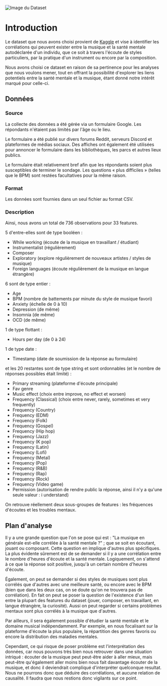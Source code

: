 ![Image du Dataset](https://i.imgur.com/tPHIgmR.png)



# Introduction
Le dataset que nous avons choisi provient de [Kaggle](https://www.kaggle.com/datasets/catherinerasgaitis/mxmh-survey-results/data) et vise à identifier les corrélations qui peuvent exister entre la musique et la santé mentale autodéclarée d'un individu, que ce soit à travers l'écoute de styles particuliers, par la pratique d'un instrument ou encore par la composition.

Nous avons choisi ce dataset en raison de sa pertinence pour les analyses que nous voulons mener, tout en offrant la possibilité d'explorer les liens potentiels entre la santé mentale et la musique, étant donné notre intérêt marqué pour celle-ci.


## Données
### Source
La collecte des données a été gérée via un formulaire Google. Les répondants n'étaient pas limités par l'âge ou le lieu.

Le formulaire a été publié sur divers forums Reddit, serveurs Discord et plateformes de médias sociaux. Des affiches ont également été utilisées pour annoncer le formulaire dans les bibliothèques, les parcs et autres lieux publics.

Le formulaire était relativement bref afin que les répondants soient plus susceptibles de terminer le sondage. Les questions « plus difficiles » (telles que le BPM) sont restées facultatives pour la même raison.

### Format
Les données sont fournies dans un seul fichier au format CSV.

### Description
Ainsi, nous avons un total de 736 observations pour 33 features.

5 d'entre-elles sont de type booléen :
* While working (écoute de la musique en travaillant / étudiant)
* Instrumentalist (régulièrement)
* Composer
* Exploratory (explore régulièrement de nouveaux artistes / styles de musique)
* Foreign languages (écoute régulièrement de la musique en langue étrangère)

6 sont de type entier :
* Age
* BPM (nombre de battements par minute du style de musique favori)
* Anxiety (échelle de 0 à 10)
* Depression (de même)
* Insomnia (de même)
* OCD (de même)

1 de type flottant :
* Hours per day (de 0 à 24)

1 de type date :
* Timestamp (date de soumission de la réponse au formulaire)

et les 20 restantes sont de type string et sont ordonnables (et le nombre de réponses possibles était limité) :
* Primary streaming (plateforme d'écoute principale)
* Fav genre
* Music effect (choix entre improve, no effect et worsen)
* Frequency (Classical) (choix entre never, rarely, sometimes et very frequently)
* Frequency (Country)
* Frequency (EDM)
* Frequency (Folk)
* Frequency (Gospel)
* Frequency (Hip hop)
* Frequency (Jazz)
* Frequency (K pop)
* Frequency (Latin)
* Frequency (Lofi)
* Frequency (Metal)
* Frequency (Pop)
* Frequency (R&B)
* Frequency (Rap)
* Frequency (Rock)
* Frequency (Video game)
* Permission (autorisation de rendre public la réponse, ainsi il n'y a qu'une seule valeur : i understand)

On retrouve réellement deux sous-groupes de features : les fréquences d'écoutes et les troubles mentaux.


## Plan d'analyse
Il y a une grande question que l'on se pose qui est : "La musique en générale est-elle corrélée à la santé mentale ?" ; que se soit en écoutant, jouant ou composant. Cette question en implique d'autres plus spécifiques. La plus évidente sûrement est de se demander si il y a une corrélation entre le nombre d'heures d'écoute et la santé mentale. Logiquement, on s'attend à ce que la réponse soit positive, jusqu'à un certain nombre d'heures d'écoute.

Également, on peut se demander si des styles de musiques sont plus corrélés que d'autres avec une meilleure santé, ou encore avec le BPM (bien que dans les deux cas, on se doute qu'on ne trouvera pas de corrélation). En fait on peut se poser la question de l'existence d'un lien entre la plupart des features du dataset (jouer, composer, en travaillant, en langue étrangère, la curiosité). Aussi on peut regarder si certains problèmes mentaux sont plus corrélés à la musique que d'autres.

Par ailleurs, il sera également possible d'étudier la santé mentale et le domaine musical indépendamment. Par exemple, en nous focalisant sur la plateforme d'écoute la plus populaire, la répartition des genres favoris ou encore la distribution des maladies mentales.

Cependant, ce qui risque de poser problème est l'interprétation des données, car nous pouvons très bien nous retrouver dans une situation intriqué : écouter de la musique peut peut-être aider à aller mieux, mais peut-être qu'également aller moins bien nous fait davantage écouter de la musique, et donc il deviendrait compliqué d'interpréter quelconque resultat. Nous ne pourrons donc que déduire des corrélations, et aucune relation de causalité. Il faudra que nous restions donc vigilants sur ce point.
